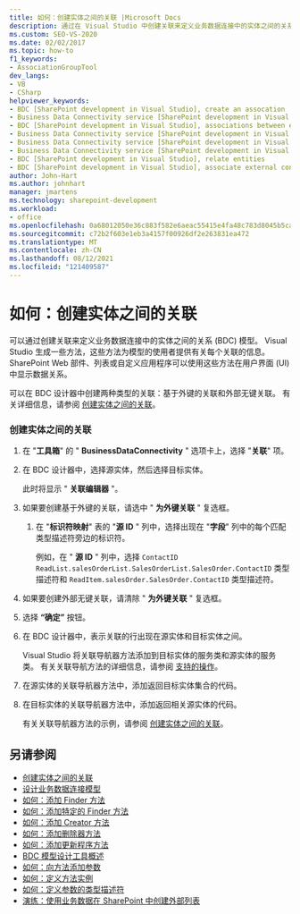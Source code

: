 ```yaml
---
title: 如何：创建实体之间的关联 |Microsoft Docs
description: 通过在 Visual Studio 中创建关联来定义业务数据连接中的实体之间的关系 (BDC) 模型。
ms.custom: SEO-VS-2020
ms.date: 02/02/2017
ms.topic: how-to
f1_keywords:
- AssociationGroupTool
dev_langs:
- VB
- CSharp
helpviewer_keywords:
- BDC [SharePoint development in Visual Studio], create an assocation
- Business Data Connectivity service [SharePoint development in Visual Studio], associations between entities
- BDC [SharePoint development in Visual Studio], associations between entities
- Business Data Connectivity service [SharePoint development in Visual Studio], create an assocation
- Business Data Connectivity service [SharePoint development in Visual Studio], associate external content types
- Business Data Connectivity service [SharePoint development in Visual Studio], relate entities
- BDC [SharePoint development in Visual Studio], relate entities
- BDC [SharePoint development in Visual Studio], associate external content types
author: John-Hart
ms.author: johnhart
manager: jmartens
ms.technology: sharepoint-development
ms.workload:
- office
ms.openlocfilehash: 0a68012050e36c883f582e6aeac55415e4fa48c783d8045b5cadfb245816b1be
ms.sourcegitcommit: c72b2f603e1eb3a4157f00926df2e263831ea472
ms.translationtype: MT
ms.contentlocale: zh-CN
ms.lasthandoff: 08/12/2021
ms.locfileid: "121409587"
---
```

# <a name="how-to-create-an-association-between-entities"></a>如何：创建实体之间的关联
  可以通过创建关联来定义业务数据连接中的实体之间的关系 (BDC) 模型。 Visual Studio 生成一些方法，这些方法为模型的使用者提供有关每个关联的信息。 SharePoint Web 部件、列表或自定义应用程序可以使用这些方法在用户界面 (UI) 中显示数据关系。

 可以在 BDC 设计器中创建两种类型的关联：基于外键的关联和外部无键关联。 有关详细信息，请参阅 [创建实体之间的关联](../sharepoint/creating-an-association-between-entities.md)。

### <a name="to-create-an-association-between-entities"></a>创建实体之间的关联

1. 在 "**工具箱**" 的 " **BusinessDataConnectivity** " 选项卡上，选择 "**关联**" 项。

2. 在 BDC 设计器中，选择源实体，然后选择目标实体。

     此时将显示 " **关联编辑器** "。

3. 如果要创建基于外键的关联，请选中 " **为外键关联** " 复选框。

    1. 在 "**标识符映射**" 表的 "**源 ID** " 列中，选择出现在 "**字段**" 列中的每个匹配类型描述符旁边的标识符。

         例如，在 " **源 ID** " 列中，选择 `ContactID` `ReadList.salesOrderList.SalesOrderList.SalesOrder.ContactID` 类型描述符和 `ReadItem.salesOrder.SalesOrder.ContactID` 类型描述符。

4. 如果要创建外部无键关联，请清除 " **为外键关联** " 复选框。

5. 选择 **“确定”** 按钮。

6. 在 BDC 设计器中，表示关联的行出现在源实体和目标实体之间。

     Visual Studio 将关联导航器方法添加到目标实体的服务类和源实体的服务类。 有关关联导航方法的详细信息，请参阅 [支持的操作](/previous-versions/office/developer/sharepoint-2010/ee557363(v=office.14))。

7. 在源实体的关联导航器方法中，添加返回目标实体集合的代码。

8. 在目标实体的关联导航器方法中，添加返回相关源实体的代码。

     有关关联导航器方法的示例，请参阅 [创建实体之间的关联](../sharepoint/creating-an-association-between-entities.md)。

## <a name="see-also"></a>另请参阅
- [创建实体之间的关联](../sharepoint/creating-an-association-between-entities.md)
- [设计业务数据连接模型](../sharepoint/designing-a-business-data-connectivity-model.md)
- [如何：添加 Finder 方法](../sharepoint/how-to-add-a-finder-method.md)
- [如何：添加特定的 Finder 方法](../sharepoint/how-to-add-a-specific-finder-method.md)
- [如何：添加 Creator 方法](../sharepoint/how-to-add-a-creator-method.md)
- [如何：添加删除器方法](../sharepoint/how-to-add-a-deleter-method.md)
- [如何：添加更新程序方法](../sharepoint/how-to-add-an-updater-method.md)
- [BDC 模型设计工具概述](../sharepoint/bdc-model-design-tools-overview.md)
- [如何：向方法添加参数](../sharepoint/how-to-add-a-parameter-to-a-method.md)
- [如何：定义方法实例](../sharepoint/how-to-define-a-method-instance.md)
- [如何：定义参数的类型描述符](../sharepoint/how-to-define-the-type-descriptor-of-a-parameter.md)
- [演练：使用业务数据在 SharePoint 中创建外部列表](../sharepoint/walkthrough-creating-an-external-list-in-sharepoint-by-using-business-data.md)
